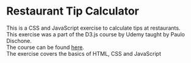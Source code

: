 # Restaurant Tip Calculator
This is a CSS and JavaScript exercise to calculate tips at restaurants. <br>
This exercise was a part of the D3.js course by Udemy taught by Paulo Dischone. <br>
The course can be found <a href="https://www.udemy.com/course/the-complete-d3js-data-visualization-guide/">here</a>.<br>
The exercise covers the basics of HTML, CSS and JavaScript
